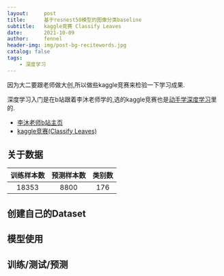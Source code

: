 ```yaml
---
layout:     post
title:      基于resnest50模型的图像分类baseline
subtitle:   kaggle竞赛 Classify Leaves
date:       2021-10-09
author:     fennel
header-img: img/post-bg-recitewords.jpg
catalog: false
tags:
    - 深度学习
---
```


因为大二要跟老师做大创,所以做些kaggle竞赛来检验一下学习成果.

深度学习入门是在b站跟着李沐老师学的,选的kaggle竞赛也是[动手学深度学习](https://zh-v2.d2l.ai/index.html)里的.
- [李沐老师b站主页](https://space.bilibili.com/1567748478/?spm_id_from=333.999.0.0)
- [kaggle竞赛(Classify Leaves)](https://www.kaggle.com/c/classify-leaves)

## 关于数据
| 训练样本数 | 预测样本数 | 类别数 |
| :-----: | :----: | :---: |
| 18353 | 8800 | 176 |

## 创建自己的Dataset

## 模型使用

## 训练/测试/预测
